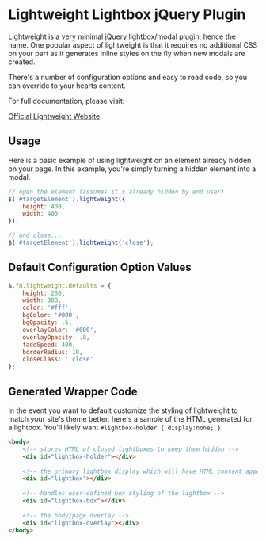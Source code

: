 # Lightweight Lightbox jQuery Plugin #

Lightweight is a very minimal jQuery lightbox/modal plugin; hence the name. One popular aspect of lightweight is that it requires no additional CSS on your part as it generates inline styles on the fly when new modals are created.

There's a number of configuration options and easy to read code, so you can override to your hearts content.

For full documentation, please visit:

[Official Lightweight Website](https://www.coreyballou.com/projects/jquery-lightweight-lightbox-plugin/)

## Usage ##

Here is a basic example of using lightweight on an element already hidden on your page. In this example, you're simply turning a hidden element into a modal.

```javascript
// open the element (assumes it's already hidden by end user)
$('#targetElement').lightweight({
    height: 400,
    width: 400
});

// and close...
$('#targetElement').lightweight('close');
```

## Default Configuration Option Values ##

```javascript
$.fn.lightweight.defaults = {
    height: 260,
    width: 380,
    color: '#fff',
    bgColor: '#000',
    bgOpacity: .5,
    overlayColor: '#000',
    overlayOpacity: .8,
    fadeSpeed: 400,
    borderRadius: 10,
    closeClass: '.close'
};
```

## Generated Wrapper Code ##

In the event you want to default customize the styling of lightweight to match your site's theme better, here's a sample of the HTML generated for a lightbox. You'll likely want `#lightbox-holder { display:none; }`.

```html
<body>
    <!-- stores HTML of closed lightboxes to keep them hidden -->
    <div id="lightbox-holder"></div>
    
    <!-- the primary lightbox display which will have HTML content appended -->
    <div id="lightbox"></div>
    
    <!-- handles user-defined box styling of the lightbox -->
    <div id="lightbox-box"></div>
    
    <!-- the body/page overlay -->
    <div id="lightbox-overlay"></div>
</body>
```
